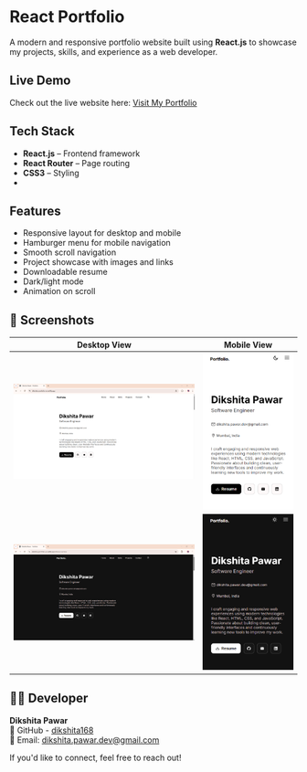 # React Portfolio

A modern and responsive portfolio website built using **React.js** to showcase my projects, skills, and experience as a web developer.

## Live Demo

Check out the live website here: [Visit My Portfolio](https://dikshita-portfolio-se.netlify.app/)

## Tech Stack

- **React.js** – Frontend framework
- **React Router** – Page routing
- **CSS3** – Styling
- 
## Features

- Responsive layout for desktop and mobile
- Hamburger menu for mobile navigation 
- Smooth scroll navigation
- Project showcase with images and links
- Downloadable resume
- Dark/light mode
- Animation on scroll

## 📸 Screenshots

| Desktop View | Mobile View |
|--------------|-------------|
| ![Desktop](screenshots/desktop-view/one.png) | ![Mobile](screenshots/mobile-view/one.png) |
| ![Desktop](screenshots/desktop-view/two.png) | ![Mobile](screenshots/mobile-view/two.png) |

## 👩‍💻 Developer

**Dikshita Pawar**  
🐙 GitHub - [dikshita168](https://github.com/dikshita168)  
📧 Email: dikshita.pawar.dev@gmail.com  

If you'd like to connect, feel free to reach out!


